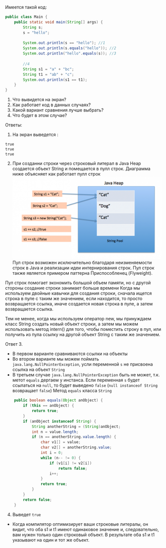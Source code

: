 Имеется такой код:
````java
public class Main {
    public static void main(String[] args) {
        String s;
        s = "hello";

        System.out.println(s == "hello"); //1
        System.out.println(s.equals("hello")); //2
        System.out.println("hello".equals(s)); //3
        
        //4
        String s1 = "a" + "bc";
        String t1 = "ab" + "c";
        System.out.println(s1 == t1);
    }
}
````
1. Что вывидется на экран?
2. Как работает код в данных случаях?
3. Какой вариант сравнения лучше выбрать?
4. Что будет в этом случае?

Ответы:
1. На экран выведется :
````code
true
true
true
````

2. При созданни строки через строковый литерал в Java Heap создается объект String и помещается в пулл строк.
Диаграмма ниже объясняет как работает пулл строк
![Logo](string.png)
Пул строк возможен исключительно благодаря неизменяемости строк в Java и реализации идеи интернирования строк. Пул строк также является примером паттерна Приспособленец (Flyweight).

Пул строк помогает экономить большой объем памяти, но с другой стороны создание строки занимает больше времени Когда мы используем двойные кавычки для создания строки, сначала ищется строка в пуле с таким же значением, если находится, то просто возвращается ссылка, иначе создается новая строка в пуле, а затем возвращается ссылка.

Тем не менее, когда мы используем оператор new, мы принуждаем класс String создать новый объект строки, а затем мы можем использовать метод intern() для того, чтобы поместить строку в пул, или получить из пула ссылку на другой объект String с таким же значением.

Ответ 3.

- В первом варианте сравниваются ссылки на объекты
- Во втором варианте мы можем поймать <code>java.lang.NullPointerException</code>, усли переменной <code>s</code> не присвоена ссылка на объект <code>String</code>
- В третьем случае <code>java.lang.NullPointerException</code> быть не может, т.к. метот <code>equals</code> дергаем у инстанса. Если переменная <code>s</code> будет ссылаться на <code>null</code>, то будет выведено <code>false</code> (<code>null instanceof String</code> возвращает <code>false</code>)
Метод <code>equals</code> класса <code>String</code>
````java
    public boolean equals(Object anObject) {
        if (this == anObject) {
            return true;
        }
        if (anObject instanceof String) {
            String anotherString = (String)anObject;
            int n = value.length;
            if (n == anotherString.value.length) {
                char v1[] = value;
                char v2[] = anotherString.value;
                int i = 0;
                while (n-- != 0) {
                    if (v1[i] != v2[i])
                        return false;
                    i++;
                }
                return true;
            }
        }
        return false;
    }
````

4. Выведет <code>true</code>
- Когда компилятор оптимизирует ваши строковые литералы, он видит, что оба s1 и t1 имеют одинаковое значение и, следовательно, вам нужен только один строковый объект.
  В результате оба s1 и t1 указывают на один и тот же объект.